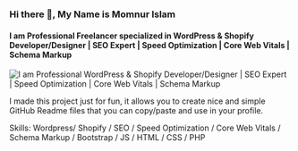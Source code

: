 ### Hi there 👋, My Name is Momnur Islam
#### I am Professional Freelancer specialized in WordPress & Shopify Developer/Designer | SEO Expert |  Speed Optimization | Core Web Vitals  |  Schema Markup
![I am Professional WordPress & Shopify Developer/Designer | SEO Expert |  Speed Optimization | Core Web Vitals  |  Schema Markup](https://pbs.twimg.com/profile_banners/1189066856/1681027994/1080x360)

I made this project just for fun, it allows you to create nice and simple GitHub Readme files that you can copy/paste and use in your profile.

Skills: Wordpress/ Shopify / SEO /  Speed Optimization / Core Web Vitals / Schema Markup / Bootstrap /  JS / HTML / CSS / PHP 





